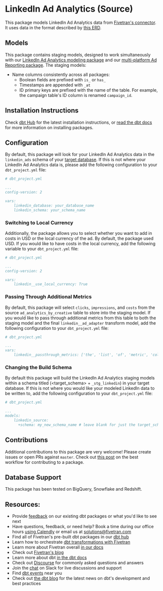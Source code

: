 # LinkedIn Ad Analytics (Source)

This package models LinkedIn Ad Analytics data from [Fivetran's connector](https://fivetran.com/docs/applications/linkedin-ads). It uses data in the format described by [this ERD](https://fivetran.com/docs/applications/linkedin-ads#schemainformation).

## Models
This package contains staging models, designed to work simultaneously with our [LinkedIn Ad Analytics modeling package](https://github.com/fivetran/dbt_linkedin) and our [multi-platform Ad Reporting package](https://github.com/fivetran/dbt_ad_reporting). The staging models:
* Name columns consistently across all packages:
    * Boolean fields are prefixed with `is_` or `has_`
    * Timestamps are appended with `_at`
    * ID primary keys are prefixed with the name of the table. For example, the campaign table's ID column is renamed `campaign_id`.

## Installation Instructions
Check [dbt Hub](https://hub.getdbt.com/) for the latest installation instructions, or [read the dbt docs](https://docs.getdbt.com/docs/package-management) for more information on installing packages.

## Configuration
By default, this package will look for your LinkedIn Ad Analytics data in the `linkedin_ads` schema of your [target database](https://docs.getdbt.com/docs/running-a-dbt-project/using-the-command-line-interface/configure-your-profile). If this is not where your LinkedIn Ad Analytics data is, please add the following configuration to your `dbt_project.yml` file:

```yml
# dbt_project.yml

...
config-version: 2

vars:
    linkedin_database: your_database_name
    linkedin_schema: your_schema_name
```

### Switching to Local Currency
Additionally, the package allows you to select whether you want to add in costs in USD or the local currency of the ad. By default, the package used USD. If you would like to have costs in the local currency, add the following variable to your `dbt_project.yml` file:

```yml
# dbt_project.yml

...
config-version: 2

vars:
    linkedin__use_local_currency: True
```

### Passing Through Additional Metrics
By default, this package will select `clicks`, `impressions`, and `costs` from the source `ad_analytics_by_creative` table to store into the staging model. If you would like to pass through additional metrics from this table to both the staging model and the final `linkedin__ad_adapter` transform model, add the following configuration to your `dbt_project.yml` file:

```yml
# dbt_project.yml

...
vars:
    linkedin__passthrough_metrics: ['the', 'list', 'of', 'metric', 'columns', 'to', 'include'] # from LINKEDIN_ADS.AD_ANALYTICS_BY_CREATIVE
```

### Changing the Build Schema
By default this package will build the LinkedIn Ad Analytics staging models within a schema titled (<target_schema> + `_stg_linkedin`) in your target database. If this is not where you would like your modeled LinkedIn data to be written to, add the following configuration to your `dbt_project.yml` file:

```yml
# dbt_project.yml

...
models:
    linkedin_source:
      +schema: my_new_schema_name # leave blank for just the target_schema
```

## Contributions
Additional contributions to this package are very welcome! Please create issues
or open PRs against `master`. Check out 
[this post](https://discourse.getdbt.com/t/contributing-to-a-dbt-package/657) 
on the best workflow for contributing to a package.

## Database Support
This package has been tested on BigQuery, Snowflake and Redshift.

## Resources:
- Provide [feedback](https://www.surveymonkey.com/r/DQ7K7WW) on our existing dbt packages or what you'd like to see next
- Have questions, feedback, or need help? Book a time during our office hours [using Calendly](https://calendly.com/fivetran-solutions-team/fivetran-solutions-team-office-hours) or email us at solutions@fivetran.com
- Find all of Fivetran's pre-built dbt packages in our [dbt hub](https://hub.getdbt.com/fivetran/)
- Learn how to orchestrate [dbt transformations with Fivetran](https://fivetran.com/docs/transformations/dbt)
- Learn more about Fivetran overall [in our docs](https://fivetran.com/docs)
- Check out [Fivetran's blog](https://fivetran.com/blog)
- Learn more about dbt [in the dbt docs](https://docs.getdbt.com/docs/introduction)
- Check out [Discourse](https://discourse.getdbt.com/) for commonly asked questions and answers
- Join the [chat](http://slack.getdbt.com/) on Slack for live discussions and support
- Find [dbt events](https://events.getdbt.com) near you
- Check out [the dbt blog](https://blog.getdbt.com/) for the latest news on dbt's development and best practices
